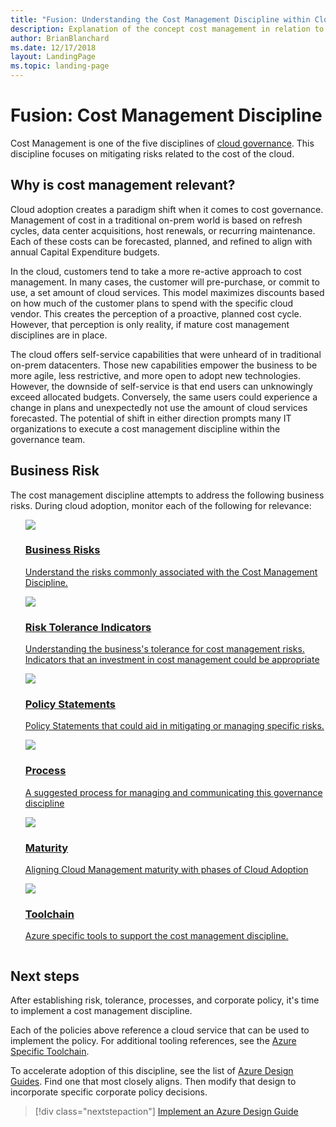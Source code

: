 ```yaml
---
title: "Fusion: Understanding the Cost Management Discipline within Cloud Governance"
description: Explanation of the concept cost management in relation to cloud governance
author: BrianBlanchard
ms.date: 12/17/2018
layout: LandingPage
ms.topic: landing-page
---
```


# Fusion: Cost Management Discipline

Cost Management is one of the five disciplines of [cloud governance](../overview.md). This discipline focuses on mitigating risks related to the cost of the cloud.

## Why is cost management relevant?

Cloud adoption creates a paradigm shift when it comes to cost governance. Management of cost in a traditional on-prem world is based on refresh cycles, data center acquisitions, host renewals, or recurring maintenance. Each of these costs can be forecasted, planned, and refined to align with annual Capital Expenditure budgets.

In the cloud, customers tend to take a more re-active approach to cost management. In many cases, the customer will pre-purchase, or commit to use, a set amount of cloud services. This model maximizes discounts based on how much of the customer plans to spend with the specific cloud vendor. This creates the perception of a proactive, planned cost cycle. However, that perception is only reality, if mature cost management disciplines are in place.

The cloud offers self-service capabilities that were unheard of in traditional on-prem datacenters. Those new capabilities empower the business to be more agile, less restrictive, and more open to adopt new technologies. However, the downside of self-service is that end users can unknowingly exceed allocated budgets. Conversely, the same users could experience a change in plans and unexpectedly not use the amount of cloud services forecasted. The potential of shift in either direction prompts many IT organizations to execute a cost management discipline within the governance team.

## Business Risk

The cost management discipline attempts to address the following business risks. During cloud adoption, monitor each of the following for relevance:

<ul  class="panelContent cardsM">
<li style="display: flex; flex-direction: column;">
    <a href="./risk.md">
        <div class="cardSize">
            <div class="cardPadding" >
                <div class="card" >
                    <div class="cardImageOuter">
                        <div class="cardImage">
                            <img src="../_images/governance/cost-management.png" class="x-hidden-focus"/>
                        </div>
                    </div>
                    <div class="cardText" style="padding-left:0px;">
                        <h3>Business Risks</h3>
                        <p class="x-hidden-focus">Understand the risks commonly associated with the Cost Management Discipline.</p>
                    </div>
                </div>
            </div>
        </div>
    </a>
</li>
<li style="display: flex; flex-direction: column;">
    <a href="./tolerance.md">
        <div class="cardSize">
            <div class="cardPadding" >
                <div class="card" >
                    <div class="cardImageOuter">
                        <div class="cardImage">
                            <img src="../_images/governance/cost-management.png" class="x-hidden-focus"/>
                        </div>
                    </div>
                    <div class="cardText" style="padding-left:0px;">
                        <h3>Risk Tolerance Indicators</h3>
                        <p class="x-hidden-focus">Understanding the business's tolerance for cost management risks. Indicators that an investment in cost management could be appropriate</p>
                    </div>
                </div>
            </div>
        </div>
    </a>
</li>
<li style="display: flex; flex-direction: column;">
    <a href="./policy-statements.md">
        <div class="cardSize">
            <div class="cardPadding" >
                <div class="card" >
                    <div class="cardImageOuter">
                        <div class="cardImage">
                            <img src="../_images/governance/cost-management.png" class="x-hidden-focus"/>
                        </div>
                    </div>
                    <div class="cardText" style="padding-left:0px;">
                        <h3>Policy Statements</h3>
                        <p class="x-hidden-focus">Policy Statements that could aid in mitigating or managing specific risks.</p>
                    </div>
                </div>
            </div>
        </div>
    </a>
</li>
<li style="display: flex; flex-direction: column;">
    <a href="./process.md">
        <div class="cardSize">
            <div class="cardPadding" >
                <div class="card" >
                    <div class="cardImageOuter">
                        <div class="cardImage">
                            <img src="../_images/governance/cost-management.png" class="x-hidden-focus"/>
                        </div>
                    </div>
                    <div class="cardText" style="padding-left:0px;">
                        <h3>Process</h3>
                        <p class="x-hidden-focus">A suggested process for managing and communicating this governance discipline</p>
                    </div>
                </div>
            </div>
        </div>
    </a>
</li>
<li style="display: flex; flex-direction: column;">
    <a href="./maturity-adoption-alignment.md">
        <div class="cardSize">
            <div class="cardPadding" >
                <div class="card" >
                    <div class="cardImageOuter">
                        <div class="cardImage">
                            <img src="../_images/governance/cost-management.png" class="x-hidden-focus"/>
                        </div>
                    </div>
                    <div class="cardText" style="padding-left:0px;">
                        <h3>Maturity</h3>
                        <p class="x-hidden-focus">Aligning Cloud Management maturity with phases of Cloud Adoption</p>
                    </div>
                </div>
            </div>
        </div>
    </a>
</li>
<li style="display: flex; flex-direction: column;">
    <a href="./toolchain.md">
        <div class="cardSize">
            <div class="cardPadding" >
                <div class="card" >
                    <div class="cardImageOuter">
                        <div class="cardImage">
                            <img src="../_images/governance/cost-management.png" class="x-hidden-focus"/>
                        </div>
                    </div>
                    <div class="cardText" style="padding-left:0px;">
                        <h3>Toolchain</h3>
                        <p class="x-hidden-focus">Azure specific tools to support the cost management discipline.</p>
                    </div>
                </div>
            </div>
        </div>
    </a>
</li>
</ul>

## Next steps

After establishing risk, tolerance, processes, and corporate policy, it's time to implement a cost management discipline.

Each of the policies above reference a cloud service that can be used to implement the policy. For additional tooling references, see the [Azure Specific Toolchain](toolchain.md).

To accelerate adoption of this discipline, see the list of [Azure Design Guides](../design-guides/overview.md). Find one that most closely aligns. Then modify that design to incorporate specific corporate policy decisions.

> [!div class="nextstepaction"]
> [Implement an Azure Design Guide](../design-guides/overview.md)